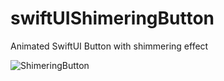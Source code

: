 # swiftUIShimeringButton

Animated SwiftUI Button with shimmering effect

![ShimeringButton](https://github.com/user-attachments/assets/bfb2d6f7-b4fa-4af4-a2cf-260ce6dd502b)
